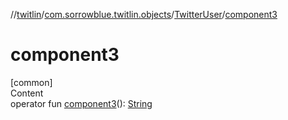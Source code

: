 //[twitlin](../../index.md)/[com.sorrowblue.twitlin.objects](../index.md)/[TwitterUser](index.md)/[component3](component3.md)



# component3  
[common]  
Content  
operator fun [component3](component3.md)(): [String](https://kotlinlang.org/api/latest/jvm/stdlib/kotlin/-string/index.html)  



